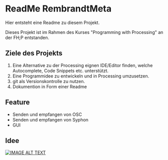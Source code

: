 # ReadMe RembrandtMeta

Hier entsteht eine Readme zu diesem Projekt.

Dieses Projekt ist im Rahmen des Kurses "Programming with Processing" an der FH;P entstanden.

## Ziele des Projekts
1. Eine Alternative zu der Processing eignen IDE/Editor finden, welche Autocomplete, Code Snippets etc. unterstützt.
2. Eine Programmidee zu entwickeln und in Processing umzusetzen.
3. git als Versionskontrolle zu nutzen.
4. Dokumention in Form einer Readme

## Feature
* Senden und empfangen von OSC
* Senden und empfangen von Syphon
* GUI

## Idee




[![IMAGE ALT TEXT](https://i.imgur.com/AaJn4CI.png)](https://vimeo.com/347284862 "Video Title")
